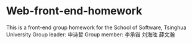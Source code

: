 # Web-front-end-homework
This is a front-end group homework for the School of Software, Tsinghua University
Group leader:
申诗哲
Group member:
李承锴 刘海昡 薛文瀚